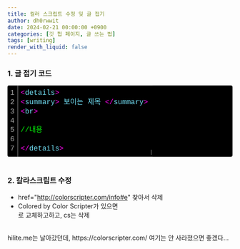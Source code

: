 ```yaml
---
title: 컬러 스크립트 수정 및 글 접기
author: dh0rwwit
date: 2024-02-21 00:00:00 +0900
categories: [깃 헙 페이지, 글 쓰는 법]
tags: [writing]
render_with_liquid: false
---
```


### 1. 글 접기 코드
<div class="colorscripter-code" style="color:#73E1F7;font-family:Consolas, 'Liberation Mono', Menlo, Courier, monospace !important; position:relative !important;overflow:auto"><table class="colorscripter-code-table" style="margin:0;padding:0;border:none;background-color:#000000;border-radius:4px;" cellspacing="0" cellpadding="0"><tr><td style="padding:6px;border-right:2px solid #4f4f4f"><div style="margin:0;padding:0;word-break:normal;text-align:right;color:#aaa;font-family:Consolas, 'Liberation Mono', Menlo, Courier, monospace !important;line-height:130%"><div style="line-height:130%">1</div><div style="line-height:130%">2</div><div style="line-height:130%">3</div><div style="line-height:130%">4</div><div style="line-height:130%">5</div><div style="line-height:130%">6</div><div style="line-height:130%">7</div></div></td><td style="padding:6px 0;text-align:left"><div style="margin:0;padding:0;color:#73E1F7;font-family:Consolas, 'Liberation Mono', Menlo, Courier, monospace !important;line-height:130%"><div style="padding:0 6px; white-space:pre; line-height:130%"><span style="color:#FEF705"></span><span style="color:#FE05F2">&lt;</span>details<span style="color:#FEF705"></span><span style="color:#FE05F2">&gt;</span></div><div style="padding:0 6px; white-space:pre; line-height:130%"><span style="color:#FEF705"></span><span style="color:#FE05F2">&lt;</span>summary<span style="color:#FEF705"></span><span style="color:#FE05F2">&gt;</span>&nbsp;보이는&nbsp;제목&nbsp;<span style="color:#FEF705"></span><span style="color:#FE05F2">&lt;</span><span style="color:#FEF705"></span><span style="color:#FE05F2">/</span>summary<span style="color:#FEF705"></span><span style="color:#FE05F2">&gt;</span></div><div style="padding:0 6px; white-space:pre; line-height:130%"><span style="color:#FEF705"></span><span style="color:#FE05F2">&lt;</span>br<span style="color:#FEF705"></span><span style="color:#FE05F2">&gt;</span></div><div style="padding:0 6px; white-space:pre; line-height:130%">&nbsp;</div><div style="padding:0 6px; white-space:pre; line-height:130%"><span style="color:#05F508">//내용</span></div><div style="padding:0 6px; white-space:pre; line-height:130%">&nbsp;</div><div style="padding:0 6px; white-space:pre; line-height:130%"><span style="color:#FEF705"></span><span style="color:#FE05F2">&lt;</span><span style="color:#FEF705"></span><span style="color:#FE05F2">/</span>details<span style="color:#FEF705"></span><span style="color:#FE05F2">&gt;</span></div></div></td><td style="vertical-align:bottom;padding:0 2px 4px 0"><a target="_blank" style="text-decoration:none;color:white"><span style="font-size:9px;word-break:normal;background-color:#4f4f4f;color:white;border-radius:10px;padding:1px"></span></a></td></tr></table></div>

<br>

### 2. 칼라스크립트 수정
- href="http://colorscripter.com/info#e" 찾아서 삭제
- Colored by Color Scripter가 있으면 <br>로 교체하고하고, cs는 삭제
<br>
hilite.me는 날아갔던데, https://colorscripter.com/ 여기는 안 사라졌으면 좋겠다...
